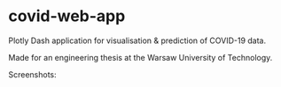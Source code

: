 # covid-web-app
Plotly Dash application for visualisation &amp; prediction of COVID-19 data.

Made for an engineering thesis at the Warsaw University of Technology.

Screenshots:
